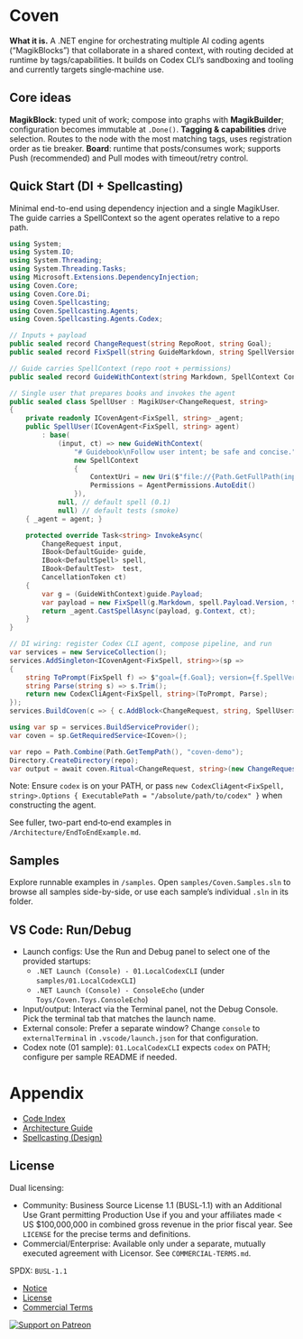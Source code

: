 # Coven

**What it is.** A .NET engine for orchestrating multiple AI coding agents (“MagikBlocks”) that collaborate in a shared context, with routing decided at runtime by tags/capabilities. It builds on Codex CLI’s sandboxing and tooling and currently targets single‑machine use.

## Core ideas

**MagikBlock**: typed unit of work; compose into graphs with **MagikBuilder**; configuration becomes immutable at `.Done()`.
**Tagging & capabilities** drive selection. Routes to the node with the most matching tags, uses registration order as tie breaker.
**Board**: runtime that posts/consumes work; supports Push (recommended) and Pull modes with timeout/retry control.

## Quick Start (DI + Spellcasting)

Minimal end-to-end using dependency injection and a single MagikUser. The guide carries a SpellContext so the agent operates relative to a repo path.

```csharp
using System;
using System.IO;
using System.Threading;
using System.Threading.Tasks;
using Microsoft.Extensions.DependencyInjection;
using Coven.Core;
using Coven.Core.Di;
using Coven.Spellcasting;
using Coven.Spellcasting.Agents;
using Coven.Spellcasting.Agents.Codex;

// Inputs + payload
public sealed record ChangeRequest(string RepoRoot, string Goal);
public sealed record FixSpell(string GuideMarkdown, string SpellVersion, string TestSuite, string Goal);

// Guide carries SpellContext (repo root + permissions)
public sealed record GuideWithContext(string Markdown, SpellContext Context) : DefaultGuide(Markdown);

// Single user that prepares books and invokes the agent
public sealed class SpellUser : MagikUser<ChangeRequest, string>
{
    private readonly ICovenAgent<FixSpell, string> _agent;
    public SpellUser(ICovenAgent<FixSpell, string> agent)
        : base(
            (input, ct) => new GuideWithContext(
                "# Guidebook\nFollow user intent; be safe and concise.",
                new SpellContext
                {
                    ContextUri = new Uri($"file://{Path.GetFullPath(input.RepoRoot)}"),
                    Permissions = AgentPermissions.AutoEdit()
                }),
            null, // default spell (0.1)
            null) // default tests (smoke)
    { _agent = agent; }

    protected override Task<string> InvokeAsync(
        ChangeRequest input,
        IBook<DefaultGuide> guide,
        IBook<DefaultSpell> spell,
        IBook<DefaultTest>  test,
        CancellationToken ct)
    {
        var g = (GuideWithContext)guide.Payload;
        var payload = new FixSpell(g.Markdown, spell.Payload.Version, test.Payload.Suite, input.Goal);
        return _agent.CastSpellAsync(payload, g.Context, ct);
    }
}

// DI wiring: register Codex CLI agent, compose pipeline, and run
var services = new ServiceCollection();
services.AddSingleton<ICovenAgent<FixSpell, string>>(sp =>
{
    string ToPrompt(FixSpell f) => $"goal={f.Goal}; version={f.SpellVersion}; suite={f.TestSuite}";
    string Parse(string s) => s.Trim();
    return new CodexCliAgent<FixSpell, string>(ToPrompt, Parse);
});
services.BuildCoven(c => { c.AddBlock<ChangeRequest, string, SpellUser>(); c.Done(); });

using var sp = services.BuildServiceProvider();
var coven = sp.GetRequiredService<ICoven>();

var repo = Path.Combine(Path.GetTempPath(), "coven-demo");
Directory.CreateDirectory(repo);
var output = await coven.Ritual<ChangeRequest, string>(new ChangeRequest(repo, "demo-goal"));
```

Note: Ensure `codex` is on your PATH, or pass `new CodexCliAgent<FixSpell, string>.Options { ExecutablePath = "/absolute/path/to/codex" }` when constructing the agent.

See fuller, two-part end‑to‑end examples in `/Architecture/EndToEndExample.md`.

## Samples

Explore runnable examples in `/samples`. Open `samples/Coven.Samples.sln` to browse all samples side-by-side, or use each sample’s individual `.sln` in its folder.

## VS Code: Run/Debug

- Launch configs: Use the Run and Debug panel to select one of the provided startups:
  - `.NET Launch (Console) - 01.LocalCodexCLI` (under `samples/01.LocalCodexCLI`)
  - `.NET Launch (Console) - ConsoleEcho` (under `Toys/Coven.Toys.ConsoleEcho`)
- Input/output: Interact via the Terminal panel, not the Debug Console. Pick the terminal tab that matches the launch name.
- External console: Prefer a separate window? Change `console` to `externalTerminal` in `.vscode/launch.json` for that configuration.
- Codex note (01 sample): `01.LocalCodexCLI` expects `codex` on PATH; configure per sample README if needed.

# Appendix 

- [Code Index](/INDEX.md)
- [Architecture Guide](/Architecture/README.md)
- [Spellcasting (Design)](/Architecture/Coven.Spellcasting.md)

## License

Dual licensing:

- Community: Business Source License 1.1 (BUSL‑1.1) with an Additional Use Grant permitting Production Use if you and your affiliates made < US $100,000,000 in combined gross revenue in the prior fiscal year. See `LICENSE` for the precise terms and definitions.
- Commercial/Enterprise: Available only under a separate, mutually executed agreement with Licensor. See `COMMERCIAL-TERMS.md`.

SPDX: `BUSL-1.1`

- [Notice](/NOTICE)
- [License](/LICENSE)
- [Commercial Terms](/COMMERCIAL-TERMS.md)

[![Support on Patreon](https://img.shields.io/badge/Support-Patreon-e85b46?logo=patreon)](https://www.patreon.com/c/Goldenwitch)
